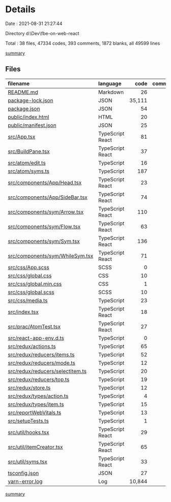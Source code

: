 # Details

Date : 2021-08-31 21:27:44

Directory d:\Dev\fbe-on-web-react

Total : 38 files,  47334 codes, 393 comments, 1872 blanks, all 49599 lines

[summary](results.md)

## Files
| filename | language | code | comment | blank | total |
| :--- | :--- | ---: | ---: | ---: | ---: |
| [README.md](/README.md) | Markdown | 26 | 0 | 21 | 47 |
| [package-lock.json](/package-lock.json) | JSON | 35,111 | 0 | 1 | 35,112 |
| [package.json](/package.json) | JSON | 54 | 0 | 1 | 55 |
| [public/index.html](/public/index.html) | HTML | 20 | 23 | 1 | 44 |
| [public/manifest.json](/public/manifest.json) | JSON | 25 | 0 | 1 | 26 |
| [src/App.tsx](/src/App.tsx) | TypeScript React | 81 | 8 | 15 | 104 |
| [src/BuildPane.tsx](/src/BuildPane.tsx) | TypeScript React | 37 | 15 | 10 | 62 |
| [src/atom/edit.ts](/src/atom/edit.ts) | TypeScript | 16 | 0 | 2 | 18 |
| [src/atom/syms.ts](/src/atom/syms.ts) | TypeScript | 187 | 117 | 47 | 351 |
| [src/components/App/Head.tsx](/src/components/App/Head.tsx) | TypeScript React | 23 | 0 | 4 | 27 |
| [src/components/App/SideBar.tsx](/src/components/App/SideBar.tsx) | TypeScript React | 74 | 13 | 9 | 96 |
| [src/components/sym/Arrow.tsx](/src/components/sym/Arrow.tsx) | TypeScript React | 110 | 30 | 9 | 149 |
| [src/components/sym/Flow.tsx](/src/components/sym/Flow.tsx) | TypeScript React | 63 | 7 | 8 | 78 |
| [src/components/sym/Sym.tsx](/src/components/sym/Sym.tsx) | TypeScript React | 136 | 22 | 15 | 173 |
| [src/components/sym/WhileSym.tsx](/src/components/sym/WhileSym.tsx) | TypeScript React | 71 | 6 | 3 | 80 |
| [src/css/App.scss](/src/css/App.scss) | SCSS | 0 | 0 | 6 | 6 |
| [src/css/global.css](/src/css/global.css) | CSS | 10 | 1 | 1 | 12 |
| [src/css/global.min.css](/src/css/global.min.css) | CSS | 1 | 1 | 0 | 2 |
| [src/css/global.scss](/src/css/global.scss) | SCSS | 10 | 0 | 4 | 14 |
| [src/css/media.ts](/src/css/media.ts) | TypeScript | 23 | 26 | 9 | 58 |
| [src/index.tsx](/src/index.tsx) | TypeScript React | 18 | 3 | 6 | 27 |
| [src/prac/AtomTest.tsx](/src/prac/AtomTest.tsx) | TypeScript React | 27 | 0 | 11 | 38 |
| [src/react-app-env.d.ts](/src/react-app-env.d.ts) | TypeScript | 0 | 1 | 1 | 2 |
| [src/redux/actions.ts](/src/redux/actions.ts) | TypeScript | 65 | 2 | 7 | 74 |
| [src/redux/reducers/items.ts](/src/redux/reducers/items.ts) | TypeScript | 52 | 0 | 8 | 60 |
| [src/redux/reducers/mode.ts](/src/redux/reducers/mode.ts) | TypeScript | 12 | 0 | 3 | 15 |
| [src/redux/reducers/selectItem.ts](/src/redux/reducers/selectItem.ts) | TypeScript | 20 | 0 | 5 | 25 |
| [src/redux/reducers/top.ts](/src/redux/reducers/top.ts) | TypeScript | 19 | 0 | 4 | 23 |
| [src/redux/store.ts](/src/redux/store.ts) | TypeScript | 12 | 0 | 6 | 18 |
| [src/redux/types/action.ts](/src/redux/types/action.ts) | TypeScript | 4 | 0 | 3 | 7 |
| [src/redux/types/item.ts](/src/redux/types/item.ts) | TypeScript | 15 | 0 | 2 | 17 |
| [src/reportWebVitals.ts](/src/reportWebVitals.ts) | TypeScript | 13 | 0 | 3 | 16 |
| [src/setupTests.ts](/src/setupTests.ts) | TypeScript | 1 | 4 | 1 | 6 |
| [src/util/hooks.tsx](/src/util/hooks.tsx) | TypeScript React | 29 | 35 | 21 | 85 |
| [src/util/itemCreator.tsx](/src/util/itemCreator.tsx) | TypeScript React | 65 | 75 | 26 | 166 |
| [src/util/syms.tsx](/src/util/syms.tsx) | TypeScript React | 33 | 1 | 5 | 39 |
| [tsconfig.json](/tsconfig.json) | JSON | 27 | 3 | 4 | 34 |
| [yarn-error.log](/yarn-error.log) | Log | 10,844 | 0 | 1,589 | 12,433 |

[summary](results.md)